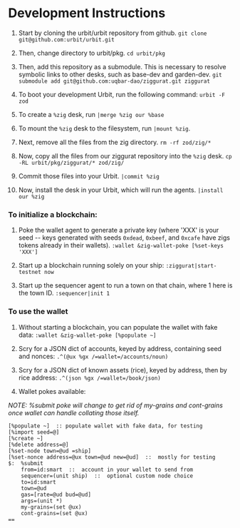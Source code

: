 # Development Instructions

1. Start by cloning the urbit/urbit repository from github.
`git clone git@github.com:urbit/urbit.git`

2. Then, change directory to urbit/pkg.
`cd urbit/pkg`

3. Then, add this repository as a submodule. This is necessary to resolve symbolic
links to other desks, such as base-dev and garden-dev.
`git submodule add git@github.com:uqbar-dao/ziggurat.git ziggurat`

4. To boot your development Urbit, run the following command:
`urbit -F zod`

5. To create a `%zig` desk, run
`|merge %zig our %base`

6. To mount the `%zig` desk to the filesystem, run
`|mount %zig`.

7. Next, remove all the files from the zig directory.
`rm -rf zod/zig/*`

8. Now, copy all the files from our ziggurat repository into the `%zig` desk.
`cp -RL urbit/pkg/ziggurat/* zod/zig/`

9. Commit those files into your Urbit.
`|commit %zig`

10. Now, install the desk in your Urbit, which will run the agents.
`|install our %zig`

### To initialize a blockchain:

1. Poke the wallet agent to generate a private key (where 'XXX' is your seed -- keys generated with seeds `0xdead`, `0xbeef`, and `0xcafe` have zigs tokens already in their wallets).
`:wallet &zig-wallet-poke [%set-keys 'XXX']`

2. Start up a blockchain running solely on your ship:
`:ziggurat|start-testnet now`

3. Start up the sequencer agent to run a town on that chain, where 1 here is the town ID.
`:sequencer|init 1`

### To use the wallet

1. Without starting a blockchain, you can populate the wallet with fake data:
`:wallet &zig-wallet-poke [%populate ~]`

2. Scry for a JSON dict of accounts, keyed by address, containing seed and nonces:
`.^(@ux %gx /=wallet=/accounts/noun)`

3. Scry for a JSON dict of known assets (rice), keyed by address, then by rice address:
`.^(json %gx /=wallet=/book/json)`

4. Wallet pokes available:

*NOTE: %submit poke will change to get rid of my-grains and cont-grains once wallet can handle collating those itself.*
```
[%populate ~]  :: populate wallet with fake data, for testing
[%import seed=@]
[%create ~]
[%delete address=@]
[%set-node town=@ud =ship]
[%set-nonce address=@ux town=@ud new=@ud]  ::  mostly for testing
$:  %submit
    from=id:smart  ::  account in your wallet to send from
    sequencer=(unit ship)  ::  optional custom node choice
    to=id:smart
    town=@ud
    gas=[rate=@ud bud=@ud]
    args=(unit *)
    my-grains=(set @ux)
    cont-grains=(set @ux)
==
```
